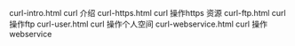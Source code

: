 curl-intro.html      curl 介绍
curl-https.html      curl 操作https 资源
curl-ftp.html        curl 操作ftp
curl-user.html       curl 操作个人空间
curl-webservice.html curl 操作webservice